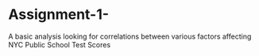 # Assignment-1-
A basic analysis looking for correlations between various factors affecting NYC Public School Test Scores
